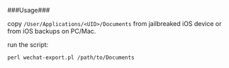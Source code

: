 ###Usage###

copy `/User/Applications/<UID>/Documents` from jailbreaked iOS device or from iOS backups on PC/Mac.

run the script:

```
perl wechat-export.pl /path/to/Documents
```
